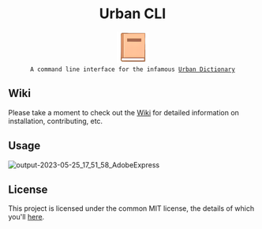 <div align="center">

  <h1>Urban CLI</h1>

   <a href="_blank">
     <img
          width="64px"
          alt="book icon"
          src="https://github.com/GH-Syn/urban-cli/blob/main/.github/images/book.png"/></a>
    <br>
  <code>A command line interface for the infamous <a href="https://www.urbandictionary.com/">Urban Dictionary</a></code>
</div>


<h2>Wiki</h2>
Please take a moment to check out the <a href="https://gh-syn.github.io/urban-cli/index.html#contents">Wiki</a> for detailed information on installation, contributing, etc.

## Usage

![output-2023-05-25_17_51_58_AdobeExpress](https://github.com/GH-Syn/urban-cli/assets/101031214/2c60f08a-c3c1-4738-8711-f91dd7037f8e)


## License

This project is licensed under the common MIT license, the details of which you'll [here](https://gh-syn.github.io/urban-cli/license.html).
